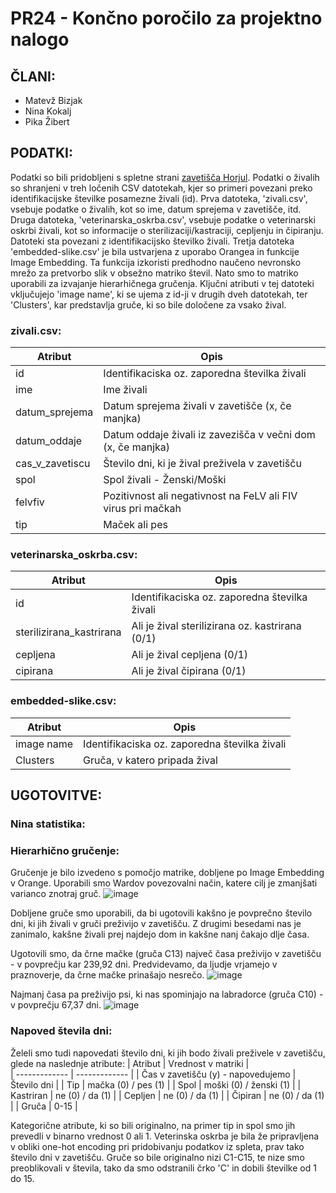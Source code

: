 # PR24 - Končno poročilo za projektno nalogo
## ČLANI:
- Matevž Bizjak
-  Nina Kokalj
- Pika Žibert

## PODATKI:
Podatki so bili pridobljeni s spletne strani [zavetišča Horjul](https://www.zavetisce-horjul.net/spet_doma.php).
Podatki o živalih so shranjeni v treh ločenih CSV datotekah, kjer so primeri povezani preko identifikacijske številke posamezne živali (id). Prva datoteka, 'zivali.csv', vsebuje podatke o živalih, kot so ime, datum sprejema v zavetišče, itd. Druga datoteka, 'veterinarska_oskrba.csv',  vsebuje podatke o veterinarski oskrbi živali, kot so informacije o sterilizaciji/kastraciji, cepljenju in čipiranju. Datoteki sta povezani z identifikacijsko številko živali. Tretja datoteka 'embedded-slike.csv' je bila ustvarjena z uporabo Orangea in funkcije Image Embedding. Ta funkcija izkoristi predhodno naučeno nevronsko mrežo za pretvorbo slik v obsežno matriko števil. Nato smo to matriko uporabili za izvajanje hierarhičnega gručenja. Ključni atributi v tej datoteki vključujejo 'image name', ki se ujema z id-ji v drugih dveh datotekah, ter 'Clusters', kar predstavlja gruče, ki so bile določene za vsako žival.

### zivali.csv:
| Atribut  | Opis |  
| ------------- | ------------- |
| id  | Identifikaciska oz. zaporedna številka živali  |
| ime | Ime živali  |
| datum_sprejema | Datum sprejema živali v zavetišče (x, če manjka)  |
| datum_oddaje | Datum oddaje živali iz zavezišča v večni dom (x, če manjka)  |
| cas_v_zavetiscu | Število dni, ki je žival preživela v zavetišču |
| spol | Spol živali - Ženski/Moški  |
| felvfiv | Pozitivnost ali negativnost na FeLV ali FIV virus pri mačkah  |
| tip | Maček ali pes  |

### veterinarska_oskrba.csv:
| Atribut  | Opis |
| ------------- | ------------- |
| id | Identifikaciska oz. zaporedna številka živali  |
| sterilizirana_kastrirana | Ali je žival sterilizirana oz. kastrirana (0/1) |
| cepljena | Ali je žival cepljena (0/1)  |
| cipirana | Ali je žival čipirana (0/1)  |

### embedded-slike.csv:
| Atribut  | Opis |
| ------------- | ------------- |
| image name | Identifikaciska oz. zaporedna številka živali  |
| Clusters | Gruča, v katero pripada žival |

## UGOTOVITVE:

### Nina statistika:

### Hierarhično gručenje:
Gručenje je bilo izvedeno s pomočjo matrike, dobljene po Image Embedding v Orange. Uporabili smo Wardov povezovalni način, katere cilj je zmanjšati varianco znotraj gruč.
![image](https://github.com/matevzb03/PR24MBPZNK/assets/162151447/f478e55c-20da-419f-b350-3d3f25c46300)

Dobljene gruče smo uporabili, da bi ugotovili kakšno je povprečno število dni, ki jih živali v gruči preživijo v zavetišču. Z drugimi besedami nas je zanimalo, kakšne živali prej najdejo dom in kakšne nanj čakajo dlje časa.

Ugotovili smo, da  črne mačke (gruča C13) največ časa preživijo v zavetišču - v povprečju kar 239,92 dni. Predvidevamo, da ljudje vrjamejo v praznoverje, da črne mačke prinašajo nesrečo.
![image](https://github.com/matevzb03/PR24MBPZNK/assets/162151447/a2d31f95-5f65-4a2f-a804-721e2d4cd227)

Najmanj časa pa preživijo psi, ki nas spominjajo na labradorce (gruča C10) - v povprečju 67,37 dni.
![image](https://github.com/matevzb03/PR24MBPZNK/assets/162151447/977773f5-8e8b-4994-a7cb-7aeec10f2b9b)



### Napoved števila dni:
Želeli smo tudi napovedati število dni, ki jih bodo živali preživele v zavetišču, glede na naslednje atribute:
| Atribut  | Vrednost v matriki |  
| ------------- | ------------- |
| Čas v zavetišču (y) - napovedujemo | Število dni |
| Tip | mačka (0) / pes (1) |
| Spol | moški (0) / ženski (1) |
| Kastriran | ne (0) / da (1) |
| Cepljen | ne (0) / da (1) |
| Čipiran | ne (0) / da (1) |
| Gruča | 0-15 |

Kategorične atribute, ki so bili originalno, na primer tip in spol smo jih prevedli v binarno vrednost 0 ali 1. Veterinska oskrba je bila že pripravljena v obliki one-hot encoding pri pridobivanju podatkov iz spleta, prav tako število dni v zavetišču. Gruče so bile originalno nizi C1-C15, te nize smo preoblikovali v števila, tako da smo odstranili črko 'C' in dobili številke od 1 do 15.
